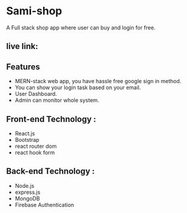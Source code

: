 # Sami-shop

A Full stack shop app where user can buy and login for free.

## live link:


## Features
* MERN-stack web app, you have hassle free google sign in method.
* You can show your login task based on your email.
* User Dashboard.
* Admin can monitor whole system.

## Front-end Technology :
* React.js
* Bootstrap
* react router dom
* react hook form

## Back-end Technology :
* Node.js
* express.js
* MongoDB
* Firebase Authentication